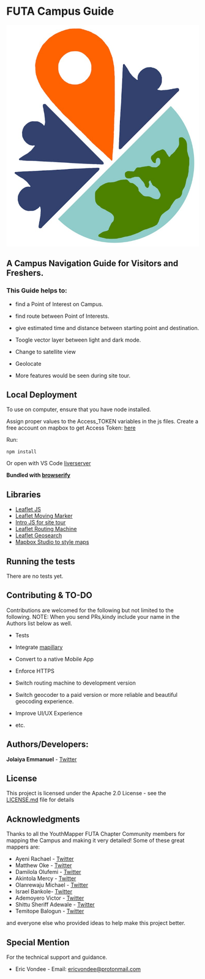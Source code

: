 # FUTA Campus Guide

![YouthMapperLogo](./assets/icons/youthmapper.jpg)


## A Campus Navigation Guide for Visitors and Freshers.

### This Guide helps to:

* find a Point of Interest on Campus.


* find route between Point of Interests.

* give estimated time and distance between starting point and destination.

* Toogle vector layer between light and dark mode.

* Change to satellite view

* Geolocate 

* More features would be seen during site tour.


## Local Deployment

To use on computer, ensure that you have node installed.

Assign proper values to the Access_TOKEN variables in the js files. Create a free account on mapbox to get Access Token: [here](https://account.mapbox.com/)

Run:

```
npm install

```

Or open with VS Code [liverserver](https://marketplace.visualstudio.com/items?itemName=ritwickdey.LiveServer)


**Bundled with [browserify](http://browserify.org/)**

## Libraries

* [Leaflet JS](https://leafletjs.com/)
* [Leaflet Moving Marker](https://github.com/ewoken/Leaflet.MovingMarker)
* [Intro JS for site tour](https://introjs.com/)
* [Leaflet Routing Machine](https://www.liedman.net/leaflet-routing-machine/)
* [Leaflet Geosearch](https://github.com/smeijer/leaflet-geosearch)
* [Mapbox Studio to style maps](https://www.mapbox.com/mapbox-studio/)

## Running the tests

There are no tests yet.

## Contributing & TO-DO

Contributions are welcomed for the following but not limited to the following.
NOTE: When you send PRs,kindy include your name in the Authors list below as well.

 * Tests

 * Integrate [mapillary](https://www.mapillary.com/)

 * Convert to a native Mobile App

 * Enforce HTTPS

 * Switch routing machine to development version

 * Switch geocoder to a paid version or more reliable and beautiful geocoding experience.
 
 * Improve UI/UX Experience

 * etc.


## Authors/Developers:

**Jolaiya Emmanuel** - [Twitter](https://twitter.com/jeafreezy) <br>

## License

This project is licensed under the Apache 2.0 License - see the [LICENSE.md](./LICENSE.MD) file for details

## Acknowledgments

Thanks to all the YouthMapper FUTA Chapter Community members for mapping the Campus and making it very detailed! Some of these great mappers are:

* Ayeni Rachael - [Twitter](https://twitter.com/Oluwapelumi_ray)
* Matthew Oke - [Twitter](https://twitter.com/)
* Damilola Olufemi - [Twitter](https://twitter.com/MideMary1)
* Akintola Mercy - [Twitter](http://twitter.com/Mercixs20)
* Olanrewaju Michael - [Twitter](https://twitter.com/Teemi_classic)
* Israel Bankole- [Twitter](https://twitter.com/00Ultimo)
* Ademoyero Victor - [Twitter](https://twitter.com/vickystickz)
* Shittu Sheriff Adewale - [Twitter](https://twitter.com/adewaleszn)
* Temitope Balogun - [Twitter](https://twitter.com/datarizon)

and everyone else who provided ideas to help make this project better.

## Special Mention

 For the technical support and guidance.

* Eric Vondee - Email: ericvondee@protonmail.com
